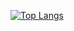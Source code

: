 [![Top Langs](https://github-readme-stats.vercel.app/api/top-langs/?username=sakai-ast)](https://github.com/sakai-ast/github-readme-stats)

